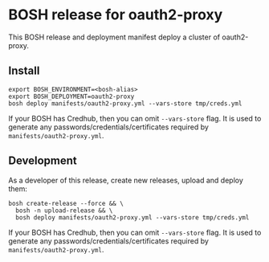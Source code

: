 # BOSH release for oauth2-proxy

This BOSH release and deployment manifest deploy a cluster of oauth2-proxy.

## Install

```
export BOSH_ENVIRONMENT=<bosh-alias>
export BOSH_DEPLOYMENT=oauth2-proxy
bosh deploy manifests/oauth2-proxy.yml --vars-store tmp/creds.yml
```

If your BOSH has Credhub, then you can omit `--vars-store` flag. It is used to generate any passwords/credentials/certificates required by `manifests/oauth2-proxy.yml`.


## Development

As a developer of this release, create new releases, upload and deploy them:

```
bosh create-release --force && \
  bosh -n upload-release && \
  bosh deploy manifests/oauth2-proxy.yml --vars-store tmp/creds.yml
```

If your BOSH has Credhub, then you can omit `--vars-store` flag. It is used to generate any passwords/credentials/certificates required by `manifests/oauth2-proxy.yml`.
